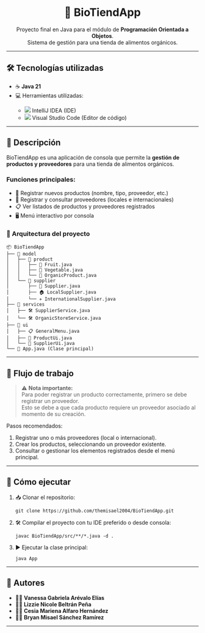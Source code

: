 <h1 align="center">🌿 BioTiendApp</h1>

<p align="center">
  Proyecto final en Java para el módulo de <strong>Programación Orientada a Objetos</strong>.<br>
  Sistema de gestión para una tienda de alimentos orgánicos.
</p>

---

## 🛠️ Tecnologías utilizadas

<ul>
  <li>☕ <strong>Java 21</strong></li>
  <li>💻 Herramientas utilizadas:</li>
  <ul>
    <li><img src="https://img.icons8.com/color/20/intellij-idea.png"/> IntelliJ IDEA (IDE)</li>
    <li><img src="https://img.icons8.com/color/20/visual-studio-code-2019.png"/> Visual Studio Code (Editor de código)</li>
  </ul>
</ul>

---

## 📄 Descripción

BioTiendApp es una aplicación de consola que permite la <strong>gestión de productos y proveedores</strong> para una tienda de alimentos orgánicos.

### Funciones principales:
- 🛒 Registrar nuevos productos (nombre, tipo, proveedor, etc.)
- 🤝 Registrar y consultar proveedores (locales e internacionales)
- 📋 Ver listados de productos y proveedores registrados
- 🖥️ Menú interactivo por consola

### 🧱 Arquitectura del proyecto

```
📦 BioTiendApp
├── 📁 model
│   ├── 📁 product
│   │   ├── 🍎 Fruit.java
│   │   ├── 🥦 Vegetable.java
│   │   └── 🌿 OrganicProduct.java
│   └── 📁 supplier
│       ├── 🧍 Supplier.java
│       ├── 🏠 LocalSupplier.java
│       └── ✈️ InternationalSupplier.java
├── 📁 services
│   ├── 🛠️ SupplierService.java
│   └── 🛠️ OrganicStoreService.java
├── 📁 ui
│   ├── 📋 GeneralMenu.java
│   ├── 🛒 ProductUi.java
│   └── 🤝 SupplierUi.java
└── 🚀 App.java (Clase principal)
```

---

## 🔄 Flujo de trabajo

> ⚠️ **Nota importante:**  
> Para poder registrar un producto correctamente, primero se debe registrar un proveedor.  
> Esto se debe a que cada producto requiere un proveedor asociado al momento de su creación.

Pasos recomendados:
1. Registrar uno o más proveedores (local o internacional).
2. Crear los productos, seleccionando un proveedor existente.
3. Consultar o gestionar los elementos registrados desde el menú principal.

---

## 🚀 Cómo ejecutar

<ol>
  <li>📥 Clonar el repositorio:
    <pre><code>git clone https://github.com/themisael2004/BioTiendApp.git</code></pre>
  </li>
  <li>🛠️ Compilar el proyecto con tu IDE preferido o desde consola:
    <pre><code>javac BioTiendApp/src/**/*.java -d .</code></pre>
  </li>
  <li>▶️ Ejecutar la clase principal:
    <pre><code>java App</code></pre>
  </li>
</ol>

---

## 👥 Autores

<ul>
  <li>👩‍💻 <strong>Vanessa Gabriela Arévalo Elías</strong></li>
  <li>👩‍💻 <strong>Lizzie Nicole Beltrán Peña</strong></li>
  <li>👩‍💻 <strong>Cesia Mariena Alfaro Hernández</strong></li>
  <li>👨‍💻 <strong>Bryan Misael Sánchez Ramírez</strong></li>
</ul>

---
